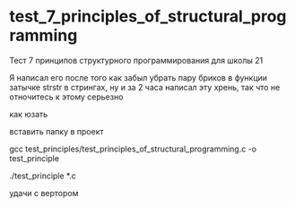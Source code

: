 # test_7_principles_of_structural_programming
Тест 7 принципов структурного программирования для школы 21

Я написал его после того как забыл убрать пару бриков в функции затычке strstr в стрингах,
ну и за 2 часа написал эту хрень, так что не отночитесь к этому серьезно

как юзать

вставить папку в проект 

gcc test_principles/test_principles_of_structural_programming.c -о test_principle

./test_principle *.c



удачи с вертором
